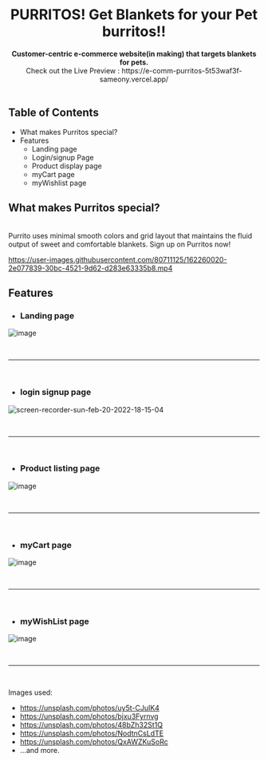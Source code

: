 

<div align="center">
  <h1>PURRITOS! Get Blankets for your Pet burritos!!</h1>
</div>

<div align="center">
  <strong>Customer-centric e-commerce website(in making) that targets blankets for pets.</strong> <br>
    Check out the Live Preview : https://e-comm-purritos-5t53waf3f-sameony.vercel.app/
</div>



<br>


## Table of Contents

- What makes Purritos special?
- Features
    - Landing page
    - Login/signup Page
    - Product display page
    - myCart page
    - myWishlist page



## What makes Purritos special?
<br>
Purrito uses minimal smooth colors and grid layout that maintains the fluid output of sweet and comfortable blankets. Sign up on Purritos now!
<br>



https://user-images.githubusercontent.com/80711125/162260020-2e077839-30bc-4521-9d62-d283e63335b8.mp4






## Features

- ### Landing page
![image](https://user-images.githubusercontent.com/80711125/162260472-b1050e69-3de3-4e36-8b2a-664f9dd22d9b.png)

<br><hr><br>

- ### login signup page
![screen-recorder-sun-feb-20-2022-18-15-04](https://user-images.githubusercontent.com/80711125/154843150-e88223b4-acdb-4714-8f36-a77c5dd921bf.gif)

<br><hr><br>

- ### Product listing page
![image](https://user-images.githubusercontent.com/80711125/162260726-8529c421-5fd7-47d4-a9e9-91496b873e20.png)

<br><hr><br>

- ### myCart page
![image](https://user-images.githubusercontent.com/80711125/162260820-9a7da1a0-8501-4814-a208-b00b2524042d.png)

<br><hr><br>

- ### myWishList page
![image](https://user-images.githubusercontent.com/80711125/162260890-200ca12d-6405-42f0-a7f4-a5ed9d67de5e.png)

<br><hr><br>

Images used:
- https://unsplash.com/photos/uy5t-CJuIK4
- https://unsplash.com/photos/bjxu3Fyrnvg
- https://unsplash.com/photos/48bZh32St1Q
- https://unsplash.com/photos/NodtnCsLdTE
- https://unsplash.com/photos/QxAWZKuSoRc
- ...and more.
